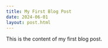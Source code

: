 ```yaml
---
title: My First Blog Post
date: 2024-06-01
layout: post.html
---
```

This is the content of my first blog post.